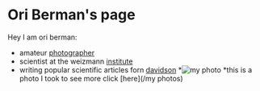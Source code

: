 # Ori Berman's page
Hey I am ori berman: 
* amateur [photographer](https://oriberman.myportfolio.com/)
* scientist at the weizmann [institute](https://www.weizmann.ac.il/CSB/Shalev-Benami/group-members)
* writing popular scientific articles forn [davidson](https://davidson.weizmann.ac.il/authors/%D7%90%D7%95%D7%A8%D7%99-%D7%91%D7%A8%D7%9E%D7%9F)
*![my photo](DSC_0147.jpg)
*this is a photo I took to see more click [here](/my photos)